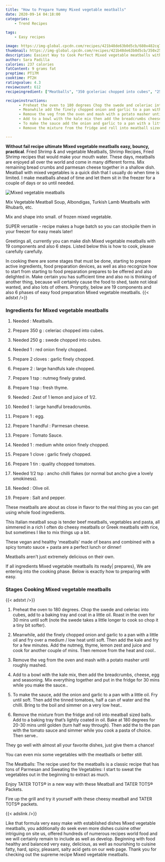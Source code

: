 ```yaml
---
title: "How to Prepare Yummy Mixed vegetable meatballs"
date: 2020-09-14 04:18:00
categories:
    - Trend Recipes
    
tags:
    - Easy recipes

image: https://img-global.cpcdn.com/recipes/421b48de63b0d5cb/680x482cq70/mixed-vegetable-meatballs-recipe-main-photo.jpg
thumbnail: https://img-global.cpcdn.com/recipes/421b48de63b0d5cb/350x250cq70/mixed-vegetable-meatballs-recipe-main-photo.jpg
description: Easiest Way to Cook Perfect Mixed vegetable meatballs with 19 ingredients and 6 stages of easy cooking.
author: Sara Padilla
calories: 237 calories
fatContent: 9 grams fat
preptime: PT17M
cooktime: PT2H
ratingvalue: 4.3
reviewcount: 612
recipeingredient: ["Meatballs", "350 gceleriac chopped into cubes", "250 gswede chopped into cubes", "1red onion finely chopped", "2 clovesgarlic finely chopped", "2large handfuls kale chopped", "1 tspnutmeg finely grated", "1 tspfresh thyme", "Zest of 1 lemon and juice of 12", "1large handful breadcrumbs", "1egg", "1 handfulParmesan cheese", "Tomato Sauce", "1medium white onion finely chopped", "1 clovegarlic finely chopped", "1 tinquality chopped tomatoes", "1/2 tspancho chilli flakes or normal but ancho give a lovely smokiness", "Olive oil", "Salt and pepper"]

recipeinstructions: 
      - Preheat the oven to 180 degrees Chop the swede and celeriac into cubes add to a baking tray and coat in a little oil Roast in the oven for 30 mins until soft note the swede takes a little longer to cook so chop it a tiny bit softer 
      - Meanwhile add the finely chopped onion and garlic to a pan with a little oil and fry over a medium  low heat until soft Then add the kale and fry for a few minutes Add the nutmeg thyme lemon zest and juice and cook for another couple of mins Then remove from the heat and cool 
      - Remove the veg from the oven and mash with a potato masher until roughly mashed 
      - Add to a bowl with the kale mix then add the breadcrumbs cheese egg and seasoning Mix everything together and put in the fridge for 30 mins while you make the sauce 
      - To make the sauce add the onion and garlic to a pan with a little oil Fry until soft Then add the tinned tomatoes half a can of water and the chilli Bring to the boil and simmer on a very low heat 
      - Remove the mixture from the fridge and roll into meatball sized balls Add to a baking tray thats lightly coated in oil Bake at 180 degrees for 2030 mins until golden turn half way through Then add the to the pan with the tomato sauce and simmer while you cook a pasta of choice Then serve

---
```




**Without fail recipe ultimate Mixed vegetable meatballs easy, bouncy, practical**. Fried Shrimp &amp; and vegetable Meatballs, Shrimp Recipes, Fried Shrimp recipes that would make your mouth water. These days, meatballs are enjoyed all over the world and come in many different forms. Mix remaining bread crumbs and parmesan cheese together in a shallow dish. Meatball with mixed vegetables is a quick dish that I usually do when time is limited. I make meatballs ahead of time and let them sit in the freezer for a couple of days or so until needed.


![Mixed vegetable meatballs](https://img-global.cpcdn.com/recipes/421b48de63b0d5cb/680x482cq70/mixed-vegetable-meatballs-recipe-main-photo.jpg "Mixed vegetable meatballs")



Mix Vegetable Meatball Soup, Albondigas, Turkish Lamb Meatballs with Rhubarb, etc.

Mix and shape into small. of frozen mixed vegetable.

SUPER versatile - recipe makes a huge batch so you can stockpile them in your freezer for easy meals later!


Greetings all, currently you can make dish Mixed vegetable meatballs with 19 components and also 6 steps. Listed below this is how to cook, please carefully carefully.

In cooking there are some stages that must be done, starting to prepare active ingredients, food preparation devices, as well as also recognize how to start from starting to food preparation prepares to be offered and also delighted in. Make certain you has sufficient time and also no is thinking of another thing, because will certainly cause the food to shed, taste not ideal wanted, and also lots of others. Promptly, below are 19 components and also 6 phases of easy food preparation Mixed vegetable meatballs.
{{< adstxt />}}

### Ingredients for Mixed vegetable meatballs


1. Needed  : Meatballs.

1. Prepare 350 g : celeriac chopped into cubes.

1. Needed 250 g : swede chopped into cubes.

1. Needed 1 : red onion finely chopped.

1. Prepare 2 cloves : garlic finely chopped.

1. Prepare 2 : large handfuls kale chopped.

1. Prepare 1 tsp : nutmeg finely grated.

1. Prepare 1 tsp : fresh thyme.

1. Needed  : Zest of 1 lemon and juice of 1/2.

1. Needed 1 : large handful breadcrumbs.

1. Prepare 1 : egg.

1. Prepare 1 handful : Parmesan cheese.

1. Prepare  : Tomato Sauce.

1. Needed 1 : medium white onion finely chopped.

1. Prepare 1 clove : garlic finely chopped.

1. Prepare 1 tin : quality chopped tomatoes.

1. Needed 1/2 tsp : ancho chilli flakes (or normal but ancho give a lovely smokiness).

1. Needed  : Olive oil.

1. Prepare  : Salt and pepper.


These meatballs are about as close in flavor to the real thing as you can get using whole food ingredients.

This Italian meatball soup is tender beef meatballs, vegetables and pasta, all simmered in a rich I often do cheesy meatballs or Greek meatballs with rice, but sometimes I like to mix things up a bit.

These vegan and healthy &#39;meatballs&#39; made of beans and combined with a spicy tomato sauce + pasta are a perfect lunch or dinner!

Meatballs aren&#39;t just extremely delicious on their own.


If all ingredients Mixed vegetable meatballs its ready| prepares}, We are entering into the cooking phase. Below is exactly how to preparing with easy.

### Stages Cooking Mixed vegetable meatballs

{{< adstxt />}}


1. Preheat the oven to 180 degrees. Chop the swede and celeriac into cubes, add to a baking tray and coat in a little oil. Roast in the oven for 30 mins until soft (note the swede takes a little longer to cook so chop it a tiny bit softer).



1. Meanwhile, add the finely chopped onion and garlic to a pan with a little oil and fry over a medium / low heat until soft. Then add the kale and fry for a few minutes. Add the nutmeg, thyme, lemon zest and juice and cook for another couple of mins. Then remove from the heat and cool..



1. Remove the veg from the oven and mash with a potato masher until roughly mashed.



1. Add to a bowl with the kale mix, then add the breadcrumbs, cheese, egg and seasoning. Mix everything together and put in the fridge for 30 mins while you make the sauce..



1. To make the sauce, add the onion and garlic to a pan with a little oil. Fry until soft. Then add the tinned tomatoes, half a can of water and the chilli. Bring to the boil and simmer on a very low heat..



1. Remove the mixture from the fridge and roll into meatball sized balls. Add to a baking tray that’s lightly coated in oil. Bake at 180 degrees for 20-30 mins until golden (turn half way through). Then add the to the pan with the tomato sauce and simmer while you cook a pasta of choice. Then serve..




They go well with almost all your favorite dishes, just give them a chance!

You can even mix some vegetables with the meatballs or better still.

The Meatballs: The recipe used for the meatballs is a classic recipe that has tons of Parmesan and Sweating the Vegetables: I start to sweat the vegetables out in the beginning to extract as much.

Enjoy TATER TOTS® in a new way with these Meatball and TATER TOTS® Packets.

Fire up the grill and try it yourself with these cheesy meatball and TATER TOTS® packets.


{{< adslink />}}

Like that formula very easy make with established dishes Mixed vegetable meatballs, you additionally do seek even more dishes cuisine other intriguing on site us, offered hundreds of numerous recipes world food and we will certainly remain to include as well as develop. Beginning with food healthy and balanced very easy, delicious, as well as nourishing to cuisine fatty, hard, spicy, pleasant, salty acid gets on our web page. Thank you for checking out the supreme recipe Mixed vegetable meatballs.
